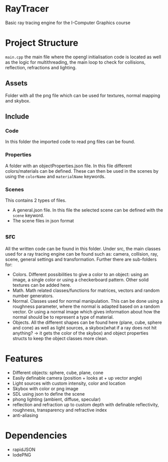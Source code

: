 # RayTracer
Basic ray tracing engine for the I-Computer Graphics course

# Project Structure
`main.cpp` the main file where the opengl initialisation code is located as well as the logic for multithreading, the main loop to check for collisions, reflection, refractions and lighting.


## Assets
Folder with all the png file which can be used for textures, normal mapping and skybox.

## Include
### Code
In this folder the imported code to read png files can be found.
### Properties
A folder with an objectProperties.json file. In this file different colors/materials can be defined. These can then be used in the scenes by using the `colorName` and `materialName` keywords.
### Scenes
This contains 2 types of files. 
- A general.json file. In this file the selected scene can be defined with the `scene` keyword.
- The scene files in json format

## src
All the written code can be found in this folder. Under src, the main classes used for a ray tracing engine can be found such as: camera, collision, ray, scene, general settings and transformation. Further there are sub-folders for:
- Colors. Different possibilities to give a color to an object: using an image, a single color or using a checkerboard pattern. Other solid textures can be added here.
- Math. Math related classes/functions for matrices, vectors and random number generators.
- Normal. Classes used for normal manipulation. This can be done using a roughness parameter, where the normal is adapted based on a random vector. Or using a normal image which gives information about how the normal should be to represent a type of material.
- Objects. All the different shapes can be found here (plane, cube, sphere and cone) as well as light sources, a skybox(what if a ray does not hit anything? -> it gets the color of the skybox) and object properties structs to keep the object classes more clean.


# Features
- Different objects: sphere, cube, plane, cone
- Easily definable camera (position + looks at + up vector angle)
- Light sources with custom intensity, color and location
- Skybox with color or png image
- SDL using json to define the scene
- phong lighting (ambient, diffuse, specular)
- reflection and refraction up to custom depth with definable reflectivity, roughness, transparency and refractive index
- anti-aliasing

# Dependencies
- rapidJSON
- lodePNG
